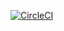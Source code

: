 [![CircleCI](https://circleci.com/gh/CDAT/cdtime.svg?style=svg)](https://circleci.com/gh/CDAT/cdtime)

